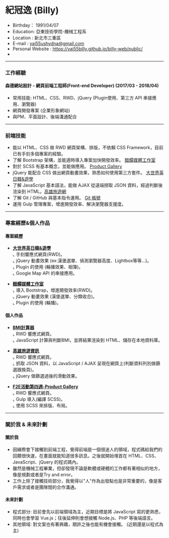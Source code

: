 # 紀冠逸 (Billy)
- Birthday： 1991/04/07 <br>
- Education: 亞東技術學院-機械工程系 <br>
- Location : 新北市三重區 <br>
- E-mail : yaj55ushydna@gmail.com <br>
- Personal Website : https://yaj55billy.github.io/billy-web/public/ 
- 
<hr>

### 工作經驗

#### 森德網站設計 - 網頁前端工程師(Front-end Developer) (2017/03 - 2018/04)

* 常用技能: HTML、CSS、RWD、jQuery (Plugin使用、第三方 API 串接應用、瀏覽器) 
* 網頁開發專案 (企業形象網站)
* 與PM、平面設計、後端溝通配合
<hr>


### 前端技能

- 能以 HTML、CSS 做 RWD 網頁架構、排版，不依賴 CSS Framework，目前已有手刻多個專案的經驗。
- 了解 Bootstrap 架構，並能適時導入專案加快開發效率。 <a href="http://www.vinegarhouse.com.tw/index.php" target="_blank">醋醰媒體工作室</a>
- 對於 SCSS 有基本概念，並能做應用。 <a href="https://yaj55billy.github.io/product-gallery/public/" target="_blank">Product Gallery</a>
- jQuery 能配合 CSS 做出網頁動畫效果，熟悉如何使用第三方套件。 <a href="http://www.geos.com.tw/index.php" target="_blank">大世界英日韓&遊學</a>
- 了解 JavaScript 基本語法，能做 AJAX 從遠端撈取 JSON 資料，經過判斷後渲染到 HTML。<a href="https://yaj55billy.github.io/travel-info/" target="_blank">高雄旅遊網</a>
- 了解 Git / GitHub 與基本指令運用。 <a href="https://github.com/yaj55billy" target="_blank">Git 帳號</a>
- 運用 Gulp 管理專案，增進開發效率、解決瀏覽器支援度。 
<hr>

### 專案經歷&個人作品

#### 專案經歷
- <a href="http://www.geos.com.tw/index.php" target="_blank"><B>大世界英日韓&遊學</B></a> <br>
  ⌞ 手刻響應式網頁(RWD)。 <br>
  ⌞ jQuery 動畫效果 (ex:漢堡選單、偵測瀏覽器高度、Lightbox等等...)。 <br>
  ⌞ Plugin 的使用 (輪播效果、相簿)。 <br>
  ⌞ Google Map API 的串接應用。

- <a href="http://www.vinegarhouse.com.tw/index.php" target="_blank"><B>醋醰媒體工作室</B></a> <br>
  ⌞ 導入 Bootstrap，增進開發效率(RWD)。 <br>
  ⌞ jQuery 動畫效果 (漢堡選單、分類收合)。 <br>
  ⌞ Plugin 的使用 (輪播)。

#### 個人作品

- <a href="https://yaj55billy.github.io/bmi-calculator/" target="_blank"><B>BMI計算器</B></a> <br>
  ⌞ RWD 響應式網頁。 <br>
  ⌞ JavaScript 計算與判斷BMI，並將結果渲染到 HTML、儲存在本地資料庫。

- <a href="https://yaj55billy.github.io/travel-info/" target="_blank"><B>高雄旅遊資訊</B></a> <br>
  ⌞ RWD 響應式網頁。 <br>
  ⌞ 抓取 JSON 資料，以 JavaScript / AJAX 呈現在網頁上(判斷資料列別做篩選跟換頁)。<br>
  ⌞ jQuery 做篩選過後的滑動效果。

- <a href="https://yaj55billy.github.io/product-gallery/public/" target="_blank"><B>F2E活動第四週-Product Gallery</B></a> <br>
  ⌞ RWD 響應式網頁。 <br>
  ⌞ Gulp 導入(編譯 SCSS)。<br>
  ⌞ 使用 SCSS 來排版、布局。
<hr>


### 關於我 & 未來計劃 
#### 關於我
- 因緣際會下接觸到前端工程，覺得前端是一個很迷人的領域，程式碼給我們的回饋很快速，在畫面就能知道很多訊息。之後就開始埋首在 HTML、CSS、JavaScript、jQuery 的程式碼內。 <br>
- 雖然是機械工程畢業，但卻發現不論是軟體或硬體的工作都有著相似的地方，像是規劃或者是Try and error。 <br>
- 工作上除了接觸技術部分，我覺得以"人"作為出發點也是非常重要的，像是客戶需求或者是團隊間的合作溝通。 

#### 未來計劃
- 程式部分: 目前會先以前端領域為主，近期目標是將 JavaScript 寫的更熟悉，同時也會學習 Vue.js；往後延伸則會想接觸 Node.js、PHP 等後端語言。<br>
- 其他領域: 對文案也有著興趣，期許之後也能有機會接觸。 (近期還是以程式為主) 

